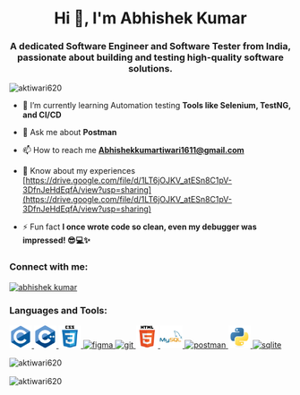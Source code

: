 <h1 align="center">Hi 👋, I'm Abhishek Kumar</h1>
<h3 align="center">A dedicated Software Engineer and Software Tester from India, passionate about building and testing high-quality software solutions.</h3>


<p align="left"> <img src="https://komarev.com/ghpvc/?username=aktiwari620&label=Profile%20views&color=0e75b6&style=flat" alt="aktiwari620" /> </p>

- 🌱 I’m currently learning Automation testing **Tools like Selenium, TestNG, and CI/CD**

- 💬 Ask me about **Postman**

- 📫 How to reach me **Abhishekkumartiwari1611@gmail.com**

- 📄 Know about my experiences [https://drive.google.com/file/d/1LT6jOJKV_atESn8C1pV-3DfnJeHdEqfA/view?usp=sharing](https://drive.google.com/file/d/1LT6jOJKV_atESn8C1pV-3DfnJeHdEqfA/view?usp=sharing)

- ⚡ Fun fact **I once wrote code so clean, even my debugger was impressed! 😎💻✨**

<h3 align="left">Connect with me:</h3>
<p align="left">
<a href="https://linkedin.com/in/abhishek kumar" target="blank"><img align="center" src="https://raw.githubusercontent.com/rahuldkjain/github-profile-readme-generator/master/src/images/icons/Social/linked-in-alt.svg" alt="abhishek kumar" height="30" width="40" /></a>
</p>

<h3 align="left">Languages and Tools:</h3>
<p align="left"> <a href="https://www.cprogramming.com/" target="_blank" rel="noreferrer"> <img src="https://raw.githubusercontent.com/devicons/devicon/master/icons/c/c-original.svg" alt="c" width="40" height="40"/> </a> <a href="https://www.w3schools.com/cpp/" target="_blank" rel="noreferrer"> <img src="https://raw.githubusercontent.com/devicons/devicon/master/icons/cplusplus/cplusplus-original.svg" alt="cplusplus" width="40" height="40"/> </a> <a href="https://www.w3schools.com/css/" target="_blank" rel="noreferrer"> <img src="https://raw.githubusercontent.com/devicons/devicon/master/icons/css3/css3-original-wordmark.svg" alt="css3" width="40" height="40"/> </a> <a href="https://www.figma.com/" target="_blank" rel="noreferrer"> <img src="https://www.vectorlogo.zone/logos/figma/figma-icon.svg" alt="figma" width="40" height="40"/> </a> <a href="https://git-scm.com/" target="_blank" rel="noreferrer"> <img src="https://www.vectorlogo.zone/logos/git-scm/git-scm-icon.svg" alt="git" width="40" height="40"/> </a> <a href="https://www.w3.org/html/" target="_blank" rel="noreferrer"> <img src="https://raw.githubusercontent.com/devicons/devicon/master/icons/html5/html5-original-wordmark.svg" alt="html5" width="40" height="40"/> </a> <a href="https://www.mysql.com/" target="_blank" rel="noreferrer"> <img src="https://raw.githubusercontent.com/devicons/devicon/master/icons/mysql/mysql-original-wordmark.svg" alt="mysql" width="40" height="40"/> </a> <a href="https://postman.com" target="_blank" rel="noreferrer"> <img src="https://www.vectorlogo.zone/logos/getpostman/getpostman-icon.svg" alt="postman" width="40" height="40"/> </a> <a href="https://www.python.org" target="_blank" rel="noreferrer"> <img src="https://raw.githubusercontent.com/devicons/devicon/master/icons/python/python-original.svg" alt="python" width="40" height="40"/> </a> <a href="https://www.sqlite.org/" target="_blank" rel="noreferrer"> <img src="https://www.vectorlogo.zone/logos/sqlite/sqlite-icon.svg" alt="sqlite" width="40" height="40"/> </a> </p>

<p><img align="center" src="https://github-readme-stats.vercel.app/api/top-langs?username=aktiwari620&show_icons=true&locale=en&layout=compact" alt="aktiwari620" /></p>

<p><img align="center" src="https://github-readme-streak-stats.herokuapp.com/?user=aktiwari620&" alt="aktiwari620" /></p>

